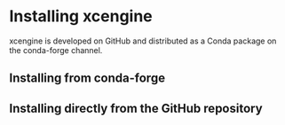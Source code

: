 # Installing xcengine

xcengine is developed on GitHub and distributed as a Conda package on the
conda-forge channel.

## Installing from conda-forge



## Installing directly from the GitHub repository
